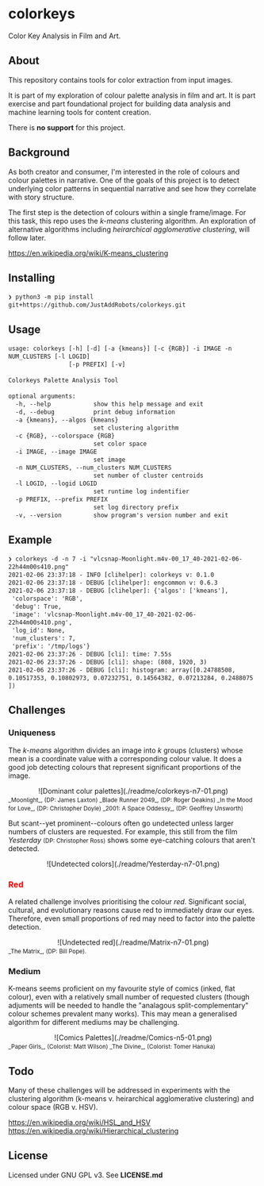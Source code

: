 # colorkeys
Color Key Analysis in Film and Art.

## About

This repository contains tools for color extraction from input images.

It is part of my exploration of colour palette analysis in film and art. It is part 
exercise and part foundational project for building data analysis and machine learning 
tools for content creation.

There is **no support** for this project.

## Background

As both creator and consumer, I'm interested in the role of colours and colour palettes
in narrative. One of the goals of this project is to detect underlying color patterns 
in sequential narrative and see how they correlate with story structure.

The first step is the detection of colours within a single frame/image. For this task,
this repo uses the _k-means_ clustering algorithm. An exploration of alternative
algorithms including _heirarchical agglomerative clustering_, will follow later.

https://en.wikipedia.org/wiki/K-means_clustering

## Installing

```
❯ python3 -m pip install git+https://github.com/JustAddRobots/colorkeys.git
```

## Usage

```
usage: colorkeys [-h] [-d] [-a {kmeans}] [-c {RGB}] -i IMAGE -n NUM_CLUSTERS [-l LOGID]
                 [-p PREFIX] [-v]

Colorkeys Palette Analysis Tool

optional arguments:
  -h, --help            show this help message and exit
  -d, --debug           print debug information
  -a {kmeans}, --algos {kmeans}
                        set clustering algorithm
  -c {RGB}, --colorspace {RGB}
                        set color space
  -i IMAGE, --image IMAGE
                        set image
  -n NUM_CLUSTERS, --num_clusters NUM_CLUSTERS
                        set number of cluster centroids
  -l LOGID, --logid LOGID
                        set runtime log indentifier
  -p PREFIX, --prefix PREFIX
                        set log directory prefix
  -v, --version         show program's version number and exit
```

## Example
```
❯ colorkeys -d -n 7 -i "vlcsnap-Moonlight.m4v-00_17_40-2021-02-06-22h44m00s410.png"
2021-02-06 23:37:18 - INFO [clihelper]: colorkeys v: 0.1.0
2021-02-06 23:37:18 - DEBUG [clihelper]: engcommon v: 0.6.3
2021-02-06 23:37:18 - DEBUG [clihelper]: {'algos': ['kmeans'],
 'colorspace': 'RGB',
 'debug': True,
 'image': 'vlcsnap-Moonlight.m4v-00_17_40-2021-02-06-22h44m00s410.png',
 'log_id': None,
 'num_clusters': 7,
 'prefix': '/tmp/logs'}
2021-02-06 23:37:26 - DEBUG [cli]: time: 7.55s
2021-02-06 23:37:26 - DEBUG [cli]: shape: (808, 1920, 3)
2021-02-06 23:37:26 - DEBUG [cli]: histogram: array([0.24788508, 0.10517353, 0.10802973, 0.07232751, 0.14564382, 0.07213284, 0.2488075 ])
```

## Challenges

### Uniqueness

The _k-means_ algorithm divides an image into _k_ groups (clusters) whose mean is a
coordinate value with a corresponding colour value. It does a good job detecting
 colours that represent significant proportions of the image.

<span style="display:block;text-align:center">
![Dominant colur palettes](./readme/colorkeys-n7-01.png)
</span>

<span style="font-size:smaller;">
_Moonlight_, (DP: James Laxton)  
_Blade Runner 2049_, (DP: Roger Deakins)  
_In the Mood for Love_, (DP: Christopher Doyle)  
_2001: A Space Oddessy_, (DP: Geoffrey Unsworth)  
</span>

But scant--yet prominent--colours often go undetected unless larger numbers of 
clusters are requested. For example, this still from the film _Yesterday_ 
<span style="font-size:smaller;">(DP: Christopher Ross)</span> shows some eye-catching colours that aren't detected.

<span style="display:block;text-align:center">
![Undetected colors](./readme/Yesterday-n7-01.png)
</span>

### <span style="color:red">Red</span>

A related challenge involves prioritising the colour _red_. Significant
social, cultural, and evolutionary reasons cause red to immediately draw our eyes.
Therefore, even small proportions of red may need to factor into the palette 
detection.

<span style="display:block;text-align:center">
![Undetected red](./readme/Matrix-n7-01.png)
</span>

<span style="font-size:smaller;">
_The Matrix_, (DP: Bill Pope).  
</span>

### Medium

K-means seems proficient on my favourite style of comics (inked, flat colour), even 
with a relatively small number of requested clusters (though adjuments will be needed
to handle the "analagous split-complementary" colour schemes prevalent many works). 
This may mean a generalised algorithm for different mediums may be challenging.

<span style="display:block;text-align:center">
![Comics Palettes](./readme/Comics-n5-01.png)
</span>

<span style="font-size:smaller;">
_Paper Girls_, (Colorist: Matt Wilson)  
_The Divine_, (Colorist: Tomer Hanuka)  
</span>

## Todo

Many of these challenges will be addressed in experiments with the clustering
algorithm (k-means v. heirarchical agglomerative clustering) and colour space
(RGB v. HSV).


https://en.wikipedia.org/wiki/HSL_and_HSV  
https://en.wikipedia.org/wiki/Hierarchical_clustering  

## License

Licensed under GNU GPL v3. See **LICENSE.md**
